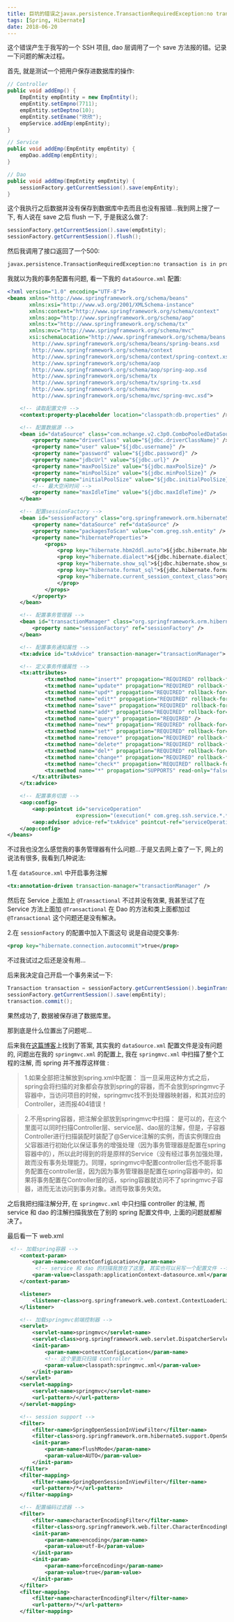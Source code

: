```yaml
---
title: 巨坑的错误之javax.persistence.TransactionRequiredException:no transaction is in progress
tags: [Spring, Hibernate]
date: 2018-06-20
---
```


这个错误产生于我写的一个 SSH 项目, dao 层调用了一个 save 方法报的错。记录一下问题的解决过程。

首先, 就是测试一个把用户保存进数据库的操作:
```java
// Controller
public void addEmp() {
    EmpEntity empEntity = new EmpEntity();
    empEntity.setEmpno(7711);
    empEntity.setDeptno(10);
    empEntity.setEname("欣欣");
    empService.addEmp(empEntity);
}

// Service
public void addEmp(EmpEntity empEntity) {
    empDao.addEmp(empEntity);
}

// Dao
public void addEmp(EmpEntity empEntity) {
    sessionFactory.getCurrentSession().save(empEntity);
}
```
这个我执行之后数据并没有保存到数据库中去而且也没有报错...我到网上搜了一下, 有人说在 save 之后 flush 一下, 于是我这么做了:
```java
sessionFactory.getCurrentSession().save(empEntity);
sessionFactory.getCurrentSession().flush();
```
然后我调用了接口返回了一个500:
```bash
javax.persistence.TransactionRequiredException:no transaction is in progress
```
我就以为我的事务配置有问题, 看一下我的 `dataSource.xml` 配置:
<!-- more -->
```xml
<?xml version="1.0" encoding="UTF-8"?>
<beans xmlns="http://www.springframework.org/schema/beans"
       xmlns:xsi="http://www.w3.org/2001/XMLSchema-instance"
       xmlns:context="http://www.springframework.org/schema/context"
       xmlns:aop="http://www.springframework.org/schema/aop"
       xmlns:tx="http://www.springframework.org/schema/tx"
       xmlns:mvc="http://www.springframework.org/schema/mvc"
       xsi:schemaLocation="http://www.springframework.org/schema/beans
        http://www.springframework.org/schema/beans/spring-beans.xsd
        http://www.springframework.org/schema/context
        http://www.springframework.org/schema/context/spring-context.xsd
        http://www.springframework.org/schema/aop
        http://www.springframework.org/schema/aop/spring-aop.xsd
        http://www.springframework.org/schema/tx
        http://www.springframework.org/schema/tx/spring-tx.xsd
        http://www.springframework.org/schema/mvc
        http://www.springframework.org/schema/mvc/spring-mvc.xsd">

    <!-- 读取配置文件 -->
    <context:property-placeholder location="classpath:db.properties" />

    <!-- 配置数据源 -->
    <bean id="dataSource" class="com.mchange.v2.c3p0.ComboPooledDataSource" destroy-method="close">
        <property name="driverClass" value="${jdbc.driverClassName}" />
        <property name="user" value="${jdbc.username}" />
        <property name="password" value="${jdbc.password}" />
        <property name="jdbcUrl" value="${jdbc.url}" />
        <property name="maxPoolSize" value="${jdbc.maxPoolSize}" />
        <property name="minPoolSize" value="${jdbc.minPoolSize}" />
        <property name="initialPoolSize" value="${jdbc.initialPoolSize}" />
        <!-- 最大空闲时间 -->
        <property name="maxIdleTime" value="${jdbc.maxIdleTime}" />
    </bean>

    <!-- 配置sessionFactory -->
    <bean id="sessionFactory" class="org.springframework.orm.hibernate5.LocalSessionFactoryBean">
        <property name="dataSource" ref="dataSource" />
        <property name="packagesToScan" value="com.greg.ssh.entity" />
        <property name="hibernateProperties">
            <props>
                <prop key="hibernate.hbm2ddl.auto">${jdbc.hibernate.hbm2ddl.auto}</prop>
                <prop key="hibernate.dialect">${jdbc.hibernate.dialect}</prop>
                <prop key="hibernate.show_sql">${jdbc.hibernate.show_sql}</prop>
                <prop key="hibernate.format_sql">${jdbc.hibernate.format_sql}</prop>
                <prop key="hibernate.current_session_context_class">org.springframework.orm.hibernate5.SpringSessionContext
                </prop>
            </props>
        </property>
    </bean>

    <!-- 配置事务管理器 -->
    <bean id="transactionManager" class="org.springframework.orm.hibernate5.HibernateTransactionManager">
        <property name="sessionFactory" ref="sessionFactory" />
    </bean>

    <!-- 配置事务通知属性 -->
    <tx:advice id="txAdvice" transaction-manager="transactionManager">

    <!-- 定义事务传播属性 -->
    <tx:attributes>
            <tx:method name="insert*" propagation="REQUIRED" rollback-for="Exception" />
            <tx:method name="update*" propagation="REQUIRED" rollback-for="Exception"/>
            <tx:method name="upd*" propagation="REQUIRED" rollback-for="Exception"/>
            <tx:method name="edit*" propagation="REQUIRED" rollback-for="Exception"/>
            <tx:method name="save*" propagation="REQUIRED" rollback-for="Exception" read-only="false"/>
            <tx:method name="add*" propagation="REQUIRED" rollback-for="Exception" read-only="false"/>
            <tx:method name="query*" propagation="REQUIRED" />
            <tx:method name="new*" propagation="REQUIRED" rollback-for="Exception"/>
            <tx:method name="set*" propagation="REQUIRED" rollback-for="Exception"/>
            <tx:method name="remove*" propagation="REQUIRED" rollback-for="Exception"/>
            <tx:method name="delete*" propagation="REQUIRED" rollback-for="Exception"/>
            <tx:method name="del*" propagation="REQUIRED" rollback-for="Exception"/>
            <tx:method name="change*" propagation="REQUIRED" rollback-for="Exception"/>
            <tx:method name="check*" propagation="REQUIRED" rollback-for="Exception"/>
            <tx:method name="*" propagation="SUPPORTS" read-only="false"/>
        </tx:attributes>
    </tx:advice>

    <!-- 配置事务切面 -->
    <aop:config>
        <aop:pointcut id="serviceOperation"
                      expression="(execution(* com.greg.ssh.service.*.*(..)))"/>
        <aop:advisor advice-ref="txAdvice" pointcut-ref="serviceOperation"/>
    </aop:config>
</beans>
```
不过我也没怎么感觉我的事务管理器有什么问题...于是又去网上查了一下, 网上的说法有很多, 我看到几种说法:

1.在 `dataSource.xml` 中开启事务注解
```xml
<tx:annotation-driven transaction-manager="transactionManager" />
```
然后在 Service 上面加上 `@Transactional`
不过并没有效果, 我甚至试了在 Service 方法上面加 `@Transactional` 在 Dao 的方法和类上面都加过 `@Transactional` 这个问题还是没有解决。

2.在 `sessionFactory` 的配置中加入下面这句 说是自动提交事务:
```xml
<prop key="hibernate.connection.autocommit">true</prop>
```
不过我试过之后还是没有用...

后来我决定自己开启一个事务来试一下:
```java
Transaction transaction = sessionFactory.getCurrentSession().beginTransaction();
sessionFactory.getCurrentSession().save(empEntity);
transaction.commit();
```
果然成功了, 数据被保存进了数据库里。

那到底是什么位置出了问题呢...

后来我在[这篇博客](https://blog.csdn.net/u011217058/article/details/76076352)上找到了答案, 其实我的 `dataSource.xml` 配置文件是没有问题的, 问题出在我的 `springmvc.xml` 的配置上, 我在 `springmvc.xml` 中扫描了整个工程的注解, 而 spring 并不推荐这样做 :
>1.如果全部把注解放到spring.xml中配置： 
>当一旦采用这种方式之后，spring会将扫描的对象都会存放到spring的容器，而不会放到springmvc子容器中，当访问项目的时候，springmvc找不到处理器映射器，和其对应的Controller，进而报404错误！

>2.不用spring容器，把注解全部放到springmvc中扫描： 
>是可以的，在这个里面可以同时扫描Controller层、service层、dao层的注解，但是，子容器Controller进行扫描装配时装配了@Service注解的实例，而该实例理应由父容器进行初始化以保证事务的增强处理（因为事务管理器是配置在spring容器中的），所以此时得到的将是原样的Service（没有经过事务加强处理，故而没有事务处理能力。同理，springmvc中配置controller后也不能将事务配置在controller层，因为因为事务管理器是配置在spring容器中的，如果将事务配置在Controller层的话，spring容器就访问不了springmvc子容器，进而无法访问到事务对象。进而导致事务失效。

之后我把扫描注解分开, 在 `springmvc.xml` 中只扫描 controller 的注解, 而 service 和 dao 的注解扫描我放在了别的 spring 配置文件中, 上面的问题就都解决了。

最后看一下 web.xml
```xml
 <!-- 加载spring容器 -->
    <context-param>
        <param-name>contextConfigLocation</param-name>
         <!-- service 和 dao 的扫描我放在了这里, 其实也可以另写一个配置文件 -->
        <param-value>classpath:applicationContext-datasource.xml</param-value>
    </context-param>

    <listener>
        <listener-class>org.springframework.web.context.ContextLoaderListener</listener-class>
    </listener>

    <!-- 加载springmvc前端控制器 -->
    <servlet>
        <servlet-name>springmvc</servlet-name>
        <servlet-class>org.springframework.web.servlet.DispatcherServlet</servlet-class>
        <init-param>
            <param-name>contextConfigLocation</param-name>
            <!-- 这个里面只扫描 controller -->
            <param-value>classpath:springmvc.xml</param-value>
        </init-param>
    </servlet>
    <servlet-mapping>
        <servlet-name>springmvc</servlet-name>
        <url-pattern>/</url-pattern>
    </servlet-mapping>

    <!-- session support -->
    <filter>
        <filter-name>SpringOpenSessionInViewFilter</filter-name>
        <filter-class>org.springframework.orm.hibernate5.support.OpenSessionInViewFilter</filter-class>
        <init-param>
            <param-name>flushMode</param-name>
            <param-value>AUTO</param-value>
        </init-param>
    </filter>
    <filter-mapping>
        <filter-name>SpringOpenSessionInViewFilter</filter-name>
        <url-pattern>/*</url-pattern>
    </filter-mapping>

    <!-- 配置编码过滤器 -->
    <filter>
        <filter-name>characterEncodingFilter</filter-name>
        <filter-class>org.springframework.web.filter.CharacterEncodingFilter</filter-class>
        <init-param>
            <param-name>encoding</param-name>
            <param-value>utf-8</param-value>
        </init-param>
        <init-param>
            <param-name>forceEncoding</param-name>
            <param-value>true</param-value>
        </init-param>
    </filter>
    <filter-mapping>
        <filter-name>characterEncodingFilter</filter-name>
        <url-pattern>/*</url-pattern>
    </filter-mapping>
```
